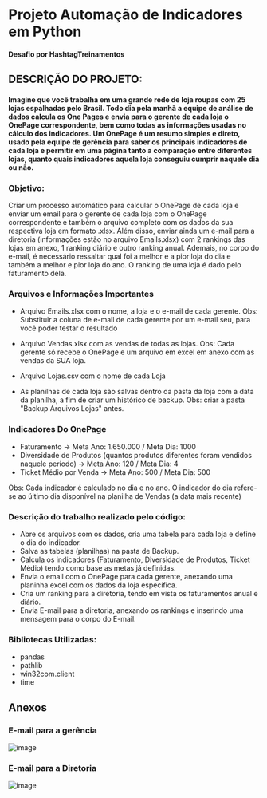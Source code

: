 # Projeto Automação de Indicadores em Python 
#### Desafio por HashtagTreinamentos
## DESCRIÇÃO DO PROJETO:
#### Imagine que você trabalha em uma grande rede de loja roupas com 25 lojas espalhadas pelo Brasil. Todo dia pela manhã a equipe de análise de dados calcula os One Pages e envia para o gerente de cada loja o OnePage correspondente, bem como todas as informações usadas no cálculo dos indicadores. Um OnePage é um resumo simples e direto, usado pela equipe de gerência para saber os principais indicadores de cada loja e permitir em uma página tanto a comparação entre diferentes lojas, quanto quais indicadores aquela loja conseguiu cumprir naquele dia ou não.
### Objetivo:
 Criar um processo automático para calcular o OnePage de cada loja e enviar um email para o gerente de cada loja com o OnePage correspondente e também o arquivo completo com os dados da sua respectiva loja em formato .xlsx. Além disso, enviar ainda um e-mail para a diretoria (informações estão no arquivo Emails.xlsx) com 2 rankings das lojas em anexo, 1 ranking diário e outro ranking anual. Ademais, no corpo do e-mail, é necessário ressaltar qual foi a melhor e a pior loja do dia e também a melhor e pior loja do ano. O ranking de uma loja é dado pelo faturamento dela.
### Arquivos e Informações Importantes

- Arquivo Emails.xlsx com o nome, a loja e o e-mail de cada gerente. Obs: Substituir a coluna de e-mail de cada gerente por um e-mail seu, para você poder testar o resultado

- Arquivo Vendas.xlsx com as vendas de todas as lojas. Obs: Cada gerente só recebe o OnePage e um arquivo em excel em anexo com as vendas da SUA loja. 

- Arquivo Lojas.csv com o nome de cada Loja

- As planilhas de cada loja são salvas dentro da pasta da loja com a data da planilha, a fim de criar um histórico de backup. Obs: criar a pasta "Backup Arquivos Lojas" antes.

### Indicadores Do OnePage

- Faturamento -> Meta Ano: 1.650.000 / Meta Dia: 1000
- Diversidade de Produtos (quantos produtos diferentes foram vendidos naquele período) -> Meta Ano: 120 / Meta Dia: 4
- Ticket Médio por Venda -> Meta Ano: 500 / Meta Dia: 500

Obs: Cada indicador é calculado no dia e no ano. O indicador do dia refere-se ao último dia disponível na planilha de Vendas (a data mais recente)

### Descrição do trabalho realizado pelo código:

- Abre os arquivos com os dados, cria uma tabela para cada loja e define o dia do indicador.
- Salva as tabelas (planilhas) na pasta de Backup.
- Calcula os indicadores (Faturamento, Diversidade de Produtos, Ticket Médio) tendo como base as metas já definidas.
- Envia o email com o OnePage para cada gerente, anexando uma planinha excel com os dados da loja específica.
- Cria um ranking para a diretoria, tendo em vista os faturamentos anual e diário.
- Envia E-mail para a diretoria, anexando os rankings e inserindo uma mensagem para o corpo do E-mail.

### Bibliotecas Utilizadas:
- pandas
- pathlib
- win32com.client
- time

## Anexos
### E-mail para a gerência
![image](https://user-images.githubusercontent.com/118035572/216399601-88b3f4e4-04bd-4bb2-a657-5e5b5bc3ef11.png)
### E-mail para a Diretoria
![image](https://user-images.githubusercontent.com/118035572/216398120-a7c07555-b0ac-4abf-a269-fa994ab5f775.png)



